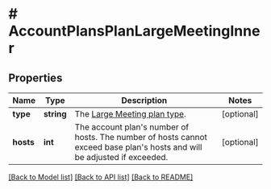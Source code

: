 # # AccountPlansPlanLargeMeetingInner

## Properties

Name | Type | Description | Notes
------------ | ------------- | ------------- | -------------
**type** | **string** | The [Large Meeting plan type](https://marketplace.zoom.us/docs/api-reference/other-references/plans#large-meeting-plans). | [optional]
**hosts** | **int** | The account plan&#39;s number of hosts. The number of hosts cannot exceed base plan&#39;s hosts and will be adjusted if exceeded. | [optional]

[[Back to Model list]](../../README.md#models) [[Back to API list]](../../README.md#endpoints) [[Back to README]](../../README.md)
